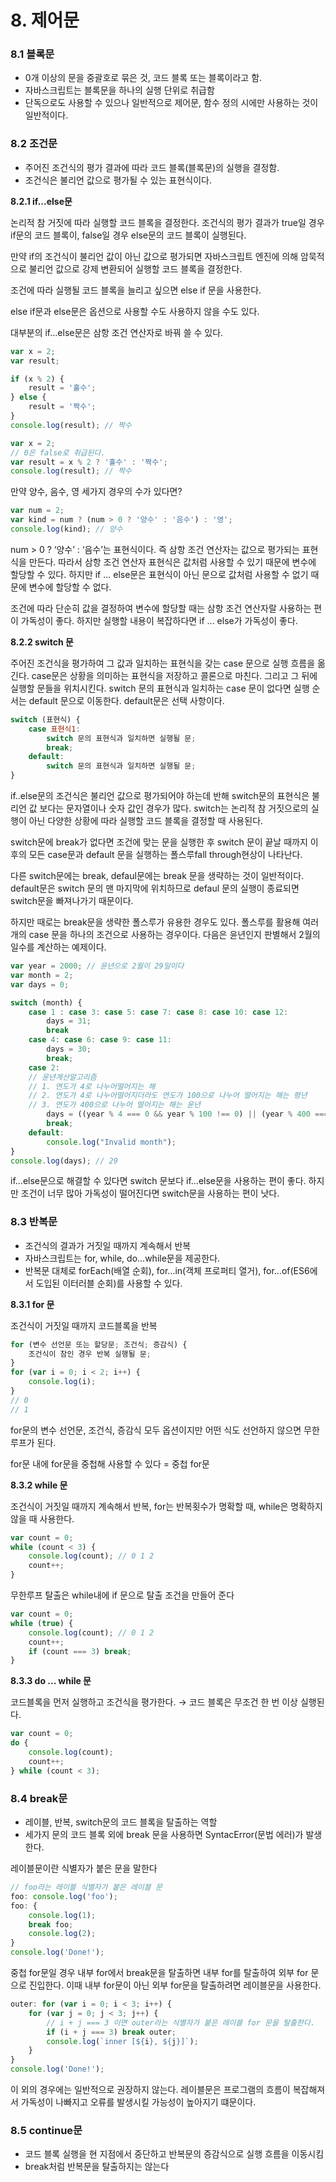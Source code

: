 # 8. 제어문

### 8.1 블록문

- 0개 이상의 문을 중괄호로 묶은 것, 코드 블록 또는 블록이라고 함.
- 자바스크립트는 블록문을 하나의 실행 단위로 취급함
- 단독으로도 사용할 수 있으나 일반적으로 제어문, 함수 정의 시에만 사용하는 것이 일반적이다.

### 8.2 조건문

- 주어진 조건식의 평가 결과에 따라 코드 블록(블록문)의 실행을 결정함.
- 조건식은 불리언 값으로 평가될 수 있는 표현식이다.

**8.2.1 if...else문**

논리적 참 거짓에 따라 실행할 코드 블록을 결정한다. 조건식의 평가 결과가 true일 경우 if문의 코드 블록이, false일 경우 else문의 코드 블록이 실행된다.

만약 if의 조건식이 불리언 값이 아닌 값으로 평가되면 자바스크립트 엔진에 의해 암묵적으로 불리언 값으로 강제 변환되어 실행할 코드 블록을 결정한다.

조건에 따라 실행될 코드 블록을 늘리고 싶으면 else if 문을 사용한다.

else if문과 else문은 옵션으로 사용할 수도 사용하지 않을 수도 있다.

대부분의 if...else문은 삼항 조건 연산자로 바꿔 쓸 수 있다.

```jsx
var x = 2;
var result;

if (x % 2) {
	result = '홀수';
} else {
	result = '짝수';
}
console.log(result); // 짝수
```

```jsx
var x = 2;
// 0은 false로 취급된다.
var result = x % 2 ? '홀수' : '짝수';
console.log(result); // 짝수
```

만약 양수, 음수, 영 세가지 경우의 수가 있다면?

```jsx
var num = 2;
var kind = num ? (num > 0 ? '양수' : '음수') : '영';
console.log(kind); // 양수
```

num > 0 ? ‘양수’ : ‘음수’는 표현식이다. 즉 삼항 조건 연산자는 값으로 평가되는 표현식을 만든다. 따라서 삼항 조건 연산자 표현식은 값처럼 사용할 수 있기 때문에 변수에 할당할 수 있다. 하지만 if ... else문은 표현식이 아닌 문으로 값처럼 사용할 수 없기 때문에 변수에 할당할 수 없다.

조건에 따라 단순히 값을 결정하여 변수에 할당할 때는 삼항 조건 연산자랄 사용하는 편이 가독성이 좋다. 하지만 실행할 내용이 복잡하다면 if ... else가 가독성이 좋다.

**8.2.2 switch 문**

주어진 조건식을 평가하여 그 값과 일치하는 표현식을 갖는 case 문으로 실행 흐름을 옮긴다. case문은 상황을 의미하는 표현식을 저장하고 콜론으로 마친다. 그리고 그 뒤에 실행할 문들을 위치시킨다. switch 문의 표현식과 일치하는 case 문이 없다면 실행 순서는 default 문으로 이동한다. default문은 선택 사항이다.

```jsx
switch (표현식) {
	case 표현식1:
		switch 문의 표현식과 일치하면 실행될 문;
		break;
	default:
		switch 문의 표현식과 일치하면 실행될 문;
}
```

if..else문의 조건식은 불리언 값으로 평가되어야 하는데 반해 switch문의 표현식은 불리언 값 보다는 문자열이나 숫자 값인 경우가 많다. switch는 논리적 참 거짓으로의 실행이 아닌 다양한 상황에 따라 실행할 코드 블록을 결정할 때 사용된다.

switch문에 break가 없다면 조건에 맞는 문을 실행한 후 switch 문이 끝날 때까지 이후의 모든 case문과 default 문을 실행하는 폴스루fall through현상이 나타난다.

다른 switch문에는 break, defaul문에는 break 문을 생략하는 것이 일반적이다. default문은 switch 문의 맨 마지막에 위치하므로 defaul 문의 실행이 종료되면 switch문을 빠져나가기 때문이다.

하지만 때로는 break문을 생략한 폴스루가 유용한 경우도 있다. 폴스루를 활용해 여러 개의 case 문을 하나의 조건으로 사용하는 경우이다. 다음은 윤년인지 판별해서 2월의 일수를 계산하는 예제이다.

```jsx
var year = 2000; // 윤년으로 2월이 29일이다
var month = 2;
var days = 0;

switch (month) {
	case 1 : case 3: case 5: case 7: case 8: case 10: case 12:
		days = 31;
		break
	case 4: case 6: case 9: case 11:
		days = 30;
		break;
	case 2:
	// 윤년계산알고리즘
	// 1. 연도가 4로 나누어떨어지는 해
	// 2. 연도가 4로 나누어떨어지더라도 연도가 100으로 나누어 떨어지는 해는 평년
	// 3. 연도가 400으로 나누어 떨어지는 해는 윤년
		days = ((year % 4 === 0 && year % 100 !== 0) || (year % 400 === 0)) ? 29 : 28;
		break;
	default:
		console.log("Invalid month");
}
console.log(days); // 29
```

if...else문으로 해결할 수 있다면 switch 문보다 if...else문을 사용하는 편이 좋다. 하지만 조건이 너무 많아 가독성이 떨어진다면 switch문을 사용하는 편이 낫다.

### 8.3 반복문

- 조건식의 결과가 거짓일 때까지 계속해서 반복
- 자바스크립트는 for, while, do...while문을 제공한다.
- 반복문 대체로 forEach(배열 순회), for...in(객체 프로퍼티 열거), for...of(ES6에서 도입된 이터러블 순회)를 사용할 수 있다.

**8.3.1 for 문**

조건식이 거짓일 때까지 코드블록을 반복

```jsx
for (변수 선언문 또는 할당문; 조건식; 증감식) {
	조건식이 참인 경우 반복 실행될 문;
}
for (var i = 0; i < 2; i++) {
	console.log(i);
}
// 0
// 1
```

for문의 변수 선언문, 조건식, 증감식 모두 옵션이지만 어떤 식도 선언하지 않으면 무한루프가 된다.

for문 내에 for문을 중첩해 사용할 수 있다 = 중첩 for문

**8.3.2 while 문**

조건식이 거짓일 때까지 계속해서 반복, for는 반복횟수가 명확할 때, while은 명확하지 않을 때 사용한다.

```jsx
var count = 0;
while (count < 3) {
	console.log(count); // 0 1 2
	count++;
}
```

무한루프 탈출은 while내에 if 문으로 탈출 조건을 만들어 준다

```jsx
var count = 0;
while (true) {
	console.log(count); // 0 1 2
	count++;
	if (count === 3) break;
}
```

**8.3.3 do ... while 문**

코드블록을 먼저 실행하고 조건식을 평가한다. → 코드 블록은 무조건 한 번 이상 실행된다.

```jsx
var count = 0;
do {
	console.log(count);
	count++;
} while (count < 3);
```

### 8.4 break문

- 레이블, 반복, switch문의 코드 블록을 탈출하는 역할
- 세가지 문의 코드 블록 외에 break 문을 사용하면 SyntacError(문법 에러)가 발생한다.

레이블문이란 식별자가 붙은 문을 말한다

```jsx
// foo라는 레이블 식별자가 붙은 레이블 문
foo: console.log('foo');
foo: {
	console.log(1);
	break foo;
	console.log(2);
}
console.log('Done!');
```

중첩 for문일 경우 내부 for에서 break문을 탈출하면 내부 for를 탈출하여 외부 for 문으로 진입한다. 이때 내부 for문이 아닌 외부 for문을 탈출하려면 레이블문을 사용한다.

```jsx
outer: for (var i = 0; i < 3; i++) {
	for (var j = 0; j < 3; j++) {
		// i + j === 3 이면 outer라는 식별자가 붙은 레이블 for 문을 탈출한다.
		if (i + j === 3) break outer;
		console.log(`inner [${i}, ${j}]`);
	}
}
console.log('Done!');
```

이 외의 경우에는 일반적으로 권장하지 않는다. 레이블문은 프로그램의 흐름이 복잡해져서 가독성이 나빠지고 오류를 발생시킬 가능성이 높아지기 떄문이다.

### 8.5 continue문

- 코드 블록 실행을 현 지점에서 중단하고 반복문의 증감식으로 실행 흐름을 이동시킴
- break처럼 반복문을 탈출하지는 않는다